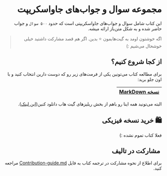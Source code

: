 <div dir="rtl">


# مجموعه سوال و جواب‌های جاواسکریپت

این کتاب شامل سوال و جواب‌های جاواسکریپتی است که حدود `۵۰۰ سوال` و جواب حاضر شده و به شکل متن‌باز ارائه میشه.

> اگه خوشتون اومد به گیت‌هابمون :star: بدین. اگر هم قصد مشارکت داشتید خیلی خوشحال می‌شیم :)

## از کجا شروع کنیم؟ 

برای مطالعه کتاب می‌تونین یکی از فرمت‌های زیر رو که دوست دارین انتخاب کنید و با اون جلو برید:

| [**نسخه MarkDown**](https://github.com/Mariotek/javascript-persian-interview-questions/blob/master/book.md) |
|-------------------|

البته می‌تونید همه اینا رو باهم از بخش ریلیزهای گیت هاب دانلود کنین([این لینک](https://github.com/Mariotek/javascript-persian-interview-questions/releases)).


## 🛍 خرید نسخه فیزیکی 

فعلا کتاب تموم نشده :)



## ‌ مشارکت در تالیف 

برای اطلاع از نحوه مشارکت در ترجمه کتاب به فایل [Contribution-guide.md](https://github.com/Mariotek/javascript-persian-interview-questions/blob/master/Contribution-guide.md) مراجعه کنید.


</div>
